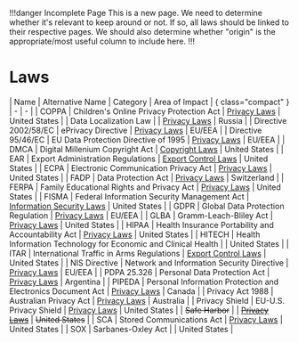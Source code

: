 !!!danger Incomplete Page
This is a new page. We need to determine whether it's relevant to keep around or not. If so, all laws should be linked to their respective pages. We should also determine whether "origin" is the appropriate/most useful column to include here.
!!!

# Laws

| Name | Alternative Name | Category | Area of Impact | { class="compact" }
| - | - |
| COPPA | Children's Online Privacy Protection Act | [Privacy Laws](/categories/privacy-laws/) | United States |
| Data Localization Law | | [Privacy Laws](/categories/privacy-laws/) | Russia |
| Directive 2002/58/EC | ePrivacy Directive | [Privacy Laws](/categories/privacy-laws/) | EU/EEA |
| Directive 95/46/EC | EU Data Protection Directive of 1995 | [Privacy Laws](/categories/privacy-laws) | EU/EEA |
| DMCA | Digital Millenium Copyright Act | [Copyright Laws](/categories/copyright-laws/) | United States |
| EAR | Export Administration Regulations | [Export Control Laws](/categories/export-control-laws/) | United States |
| ECPA | Electronic Communication Privacy Act | [Privacy Laws](/categories/privacy-laws/) | United States |
| FADP | Data Protection Act | [Privacy Laws](/categories/privacy-laws/) | Switzerland |
| FERPA | Family Educational Rights and Privacy Act | [Privacy Laws](/categories/privacy-laws/) | United States |
| FISMA | Federal Information Security Management Act | [Information Security Laws](/categories/information-security-laws/) | United States |
| GDPR | Global Data Protection Regulation | [Privacy Laws](/categories/privacy-laws/) | EU/EEA |
| GLBA | Gramm-Leach-Bliley Act | [Privacy Laws](/categories/privacy-laws/) | United States |
| HIPAA | Health Insurance Portability and Accountability Act | [Privacy Laws](/categories/privacy-laws/) | United States |
| HITECH | Health Information Technology for Economic and Clinical Health | | United States |
| ITAR | International Traffic in Arms Regulations | [Export Control Laws](/categories/privacy-laws/) | United States |
| NIS Directive | Network and Information Security Directive | [Privacy Laws](/categories/privacy-laws/) | EU/EEA |
| PDPA 25.326 | Personal Data Protection Act | [Privacy Laws](/categories/privacy-laws/) | Argentina |
| PIPEDA | Personal Information Protection and Electronics Document Act | [Privacy Laws](/categories/privacy-laws/) | Canada |
| Privacy Act 1988 | Australian Privacy Act | [Privacy Laws](/categories/privacy-laws/) | Australia |
| Privacy Shield | EU-U.S. Privacy Shield | [Privacy Laws](/categories/privacy-laws/) | United States |
| ~~Safe Harbor~~ | | ~~[Privacy Laws](/categories/privacy-laws/)~~ | ~~United States~~ |
| SCA | Stored Communications Act | [Privacy Laws](/categories/privacy-laws/) | United States |
| SOX | Sarbanes-Oxley Act | | United States |
